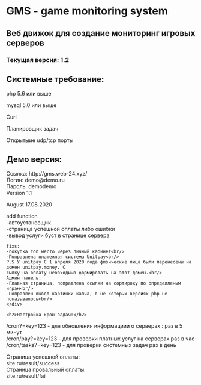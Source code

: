 <h1>GMS - game monitoring system</h1>
<h2>Веб движок для создание мониторинг игровых серверов</h2>
<h3>Текущая версия: 1.2</h3>
<h2>Системные требование:</h2>
<p>php 5.6 или выше</p>
<p>mysql 5.0 или выше</p>
<p>Curl</>
<p>Планировщик задач</p>
<p>Открытыие udp/tcp порты</p>

<h2>Демо версия:</h2>
Ссылка: http://gms.web-24.xyz/<br/>
Логин: demo@demo.ru<br/>
Пароль: demodemo
<div>
  Version 1.1
  <p>August 17.08.2020</p>
    add function<br/>
    -автоустановщик<br/>
    -страница успешной оплаты либо ошибки<br/>
    -вывод услуги буст в странице сервера<br/>

    fixs:
    -покупка топ место через личный кабинет<br/>
    -Поправлена платежная система Unitpay<br/>
    P.S У unitpay C 1 апреля 2020 года физические лица были перенесены на домен unitpay.money. С
    сылку на оплату необходимо формировать на этот домен.<br/>
    Админ панель:
    -Главная страница, поправлена ссылки на сортироку по определленым играм<br/>
    -Поправлен вывод картинки капча, в не которых версиях php не показывалось<br/>
    </div>
    
    <h2>Настройка крон задач:</h2>
/cron?=key=123 - для обновления информациии о серверах : раз в 5 минут</br>
/cron/pay?=key=123 - для проверки платных услуг на серверах раз в час</br>
/cron/tasks?=key=123 - для проверки системных задач раз в день</br>

Страница успешной оплаты:</br>
site.ru/result/success</br>
Страница провальный оплаты:</br>
site.ru/result/fail</br>
